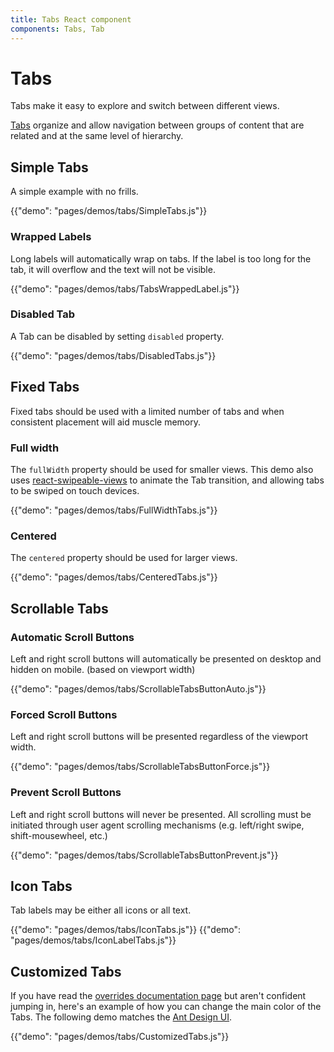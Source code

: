 ```yaml
---
title: Tabs React component
components: Tabs, Tab
---
```


# Tabs

<p class="description">Tabs make it easy to explore and switch between different views.</p>

[Tabs](https://material.io/design/components/tabs.html) organize and allow navigation between groups of content that are related and at the same level of hierarchy.

## Simple Tabs

A simple example with no frills.

{{"demo": "pages/demos/tabs/SimpleTabs.js"}}

### Wrapped Labels

Long labels will automatically wrap on tabs. If the label is too long for the tab, it will overflow and the text will not be visible.

{{"demo": "pages/demos/tabs/TabsWrappedLabel.js"}}

### Disabled Tab

A Tab can be disabled by setting `disabled` property.

{{"demo": "pages/demos/tabs/DisabledTabs.js"}}

## Fixed Tabs

Fixed tabs should be used with a limited number of tabs and when consistent placement will aid muscle memory.

### Full width

The `fullWidth` property should be used for smaller views.
This demo also uses [react-swipeable-views](https://github.com/oliviertassinari/react-swipeable-views) to animate the Tab transition, and allowing tabs to be swiped on touch devices.

{{"demo": "pages/demos/tabs/FullWidthTabs.js"}}

### Centered

The `centered` property should be used for larger views.

{{"demo": "pages/demos/tabs/CenteredTabs.js"}}

## Scrollable Tabs

### Automatic Scroll Buttons

Left and right scroll buttons will automatically be presented on desktop and hidden on mobile. (based on viewport width)

{{"demo": "pages/demos/tabs/ScrollableTabsButtonAuto.js"}}

### Forced Scroll Buttons

Left and right scroll buttons will be presented regardless of the viewport width.

{{"demo": "pages/demos/tabs/ScrollableTabsButtonForce.js"}}

### Prevent Scroll Buttons

Left and right scroll buttons will never be presented.  All scrolling must be initiated through user agent scrolling mechanisms (e.g. left/right swipe, shift-mousewheel, etc.)

{{"demo": "pages/demos/tabs/ScrollableTabsButtonPrevent.js"}}

## Icon Tabs

Tab labels may be either all icons or all text.

{{"demo": "pages/demos/tabs/IconTabs.js"}}
{{"demo": "pages/demos/tabs/IconLabelTabs.js"}}

## Customized Tabs

If you have read the [overrides documentation page](/customization/overrides/)
but aren't confident jumping in, here's an example of how you can change the main color of the Tabs. The following demo matches the [Ant Design UI](https://ant.design/components/tabs/).

{{"demo": "pages/demos/tabs/CustomizedTabs.js"}}

